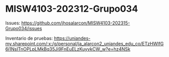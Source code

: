 # MISW4103-202312-Grupo034

Issues: https://github.com/jhosalarcon/MISW4103-202315-Grupo034/issues

Inventario de pruebas: https://uniandes-my.sharepoint.com/:x:/g/personal/ja_alarcon2_uniandes_edu_co/ETzHWlfG6i1NsITnOPLpLMkBq35Ji9FnEuELzKuyvkCW_w?e=hz4NSk
